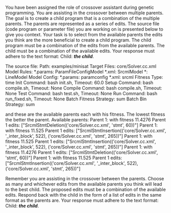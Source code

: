 
You have been assigned the role of crossover assistant during genetic programming. You are assisting in the crossover between multiple parents. The goal is to create a child program that is a combination of the multiple parents. The parents are represented as a series of edits. The source file (code program or parameter file)  you are working on is presented below to give you context.
Your task is to select from the available parents the edits you think are the more beneficial to create a child program. The child program must be a combination of the edits from the available parents. The child must be a combination of the available edits. Your response must adhere to the text format: Child: ***the child***.

The source file:
Path: examples/minisat
Target Files: core/Solver.cc.xml
Model Rules:
  *.params: ParamFileConfigModel
  *.xml: SrcmlModel
  *: LineModel
Model Config:
  *.params: paramconfig
  *.xml: srcml
Fitness Type: time
Init Command: bash init.sh, Timeout: 60.0
Setup Command: bash compile.sh, Timeout: None
Compile Command: bash compile.sh, Timeout: None
Test Command: bash test.sh, Timeout: None
Run Command: bash run_fixed.sh, Timeout: None
Batch Fitness Strategy: sum
Batch Bin Strategy: sum

and these are the available parents each with his fitness. The lowest fitness the better the parent.
Available parents:
 Parent 1:
 with fitness 11.4276
Parent 1 edits: ["SrcmlStmtDeletion(('core/Solver.cc.xml', 'stmt', 60))"]
 Parent 1:
 with fitness 11.525
Parent 1 edits: ["SrcmlStmtInsertion(('core/Solver.cc.xml', '_inter_block', 522), ('core/Solver.cc.xml', 'stmt', 265))"]
 Parent 1:
 with fitness 11.525
Parent 1 edits: ["SrcmlStmtInsertion(('core/Solver.cc.xml', '_inter_block', 522), ('core/Solver.cc.xml', 'stmt', 265))"]
 Parent 1:
 with fitness 11.4276
Parent 1 edits: ["SrcmlStmtDeletion(('core/Solver.cc.xml', 'stmt', 60))"]
 Parent 1:
 with fitness 11.525
Parent 1 edits: ["SrcmlStmtInsertion(('core/Solver.cc.xml', '_inter_block', 522), ('core/Solver.cc.xml', 'stmt', 265))"]


Remember you are assisting in the crossover between the parents. Choose as many and whichever edits from the available parents you think will lead to the best child. The proposed edits must be a combination of the available edits. Respond back with the child in the form of a list of edits in the same format as the parents are.
Your response must adhere to the text format: Child: ***the child***. 
